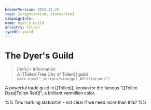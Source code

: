 ```yaml
---
headerVersion: 2023.11.25
tags: [organization, status/tim]
campaignInfo:
name: Dyer's Guild
ancestry: Tollen
typeOf: guild
---
```

# The Dyer's Guild
>[!info]+ Information  
> A [[Tollen|Free City of Tollen]] guild  
> `$=dv.view("_scripts/view/get_Affiliations")`

A powerful trade guild in [[Tollen]], known for the famous "[[Tollen Dyes|Tollen Red]]", a brilliant vermillion color.

%% Tim: marking status/tim - not clear if we need more than this? %%
